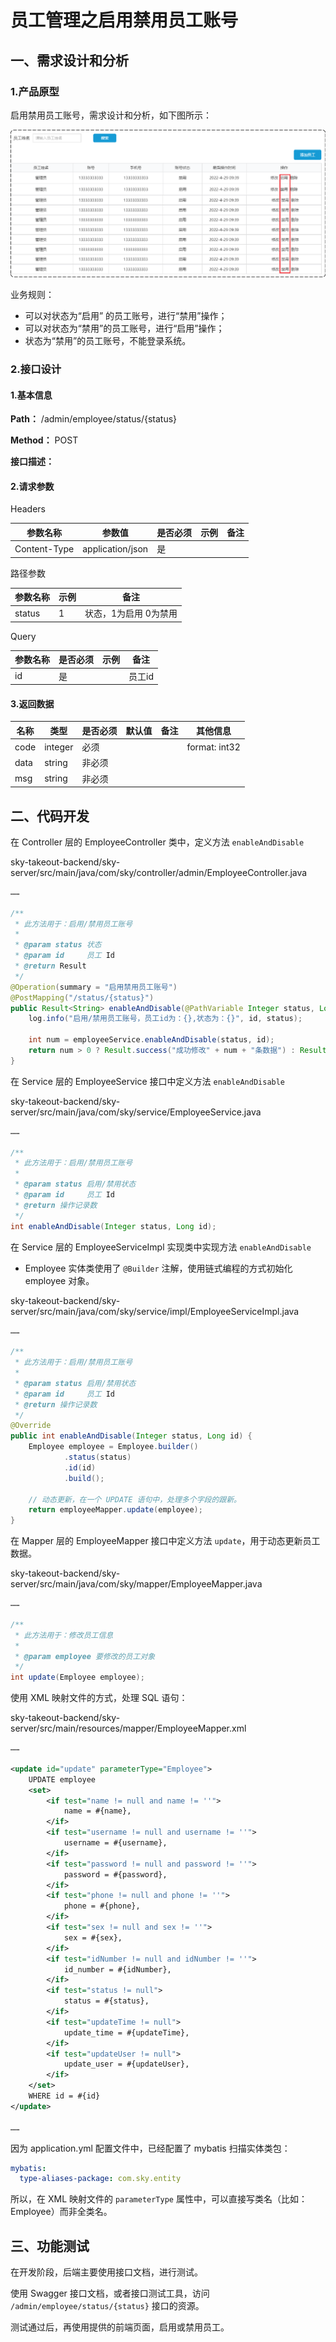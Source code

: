 # 员工管理之启用禁用员工账号

## 一、需求设计和分析

### 1.产品原型

启用禁用员工账号，需求设计和分析，如下图所示：

![启用禁用员工账号](../NodeAssets/启用禁用员工账号.png)

业务规则：

- 可以对状态为“启用” 的员工账号，进行“禁用”操作；
- 可以对状态为“禁用”的员工账号，进行“启用”操作；
- 状态为“禁用”的员工账号，不能登录系统。

### 2.接口设计

#### 1.基本信息

**Path：** /admin/employee/status/{status}

**Method：** POST

**接口描述：**

#### 2.请求参数

Headers

| 参数名称     | 参数值           | 是否必须 | 示例 | 备注 |
| ------------ | ---------------- | -------- | ---- | ---- |
| Content-Type | application/json | 是       |      |      |

路径参数

| 参数名称 | 示例 | 备注                  |
| -------- | ---- | --------------------- |
| status   | 1    | 状态，1为启用 0为禁用 |

Query

| 参数名称 | 是否必须 | 示例 | 备注   |
| -------- | -------- | ---- | ------ |
| id       | 是       |      | 员工id |

#### 3.返回数据

| 名称 | 类型    | 是否必须 | 默认值 | 备注 | 其他信息      |
| ---- | ------- | -------- | ------ | ---- | ------------- |
| code | integer | 必须     |        |      | format: int32 |
| data | string  | 非必须   |        |      |               |
| msg  | string  | 非必须   |        |      |               |

## 二、代码开发

在 Controller 层的 EmployeeController 类中，定义方法 `enableAndDisable`

sky-takeout-backend/sky-server/src/main/java/com/sky/controller/admin/EmployeeController.java

```java
……

/**
 * 此方法用于：启用/禁用员工账号
 *
 * @param status 状态
 * @param id     员工 Id
 * @return Result
 */
@Operation(summary = "启用禁用员工账号")
@PostMapping("/status/{status}")
public Result<String> enableAndDisable(@PathVariable Integer status, Long id) {
    log.info("启用/禁用员工账号，员工id为：{},状态为：{}", id, status);

    int num = employeeService.enableAndDisable(status, id);
    return num > 0 ? Result.success("成功修改" + num + "条数据") : Result.error("修改失败");
}
```

在 Service 层的  EmployeeService 接口中定义方法 `enableAndDisable`

sky-takeout-backend/sky-server/src/main/java/com/sky/service/EmployeeService.java

```java
……

/**
 * 此方法用于：启用/禁用员工账号
 *
 * @param status 启用/禁用状态
 * @param id     员工 Id
 * @return 操作记录数
 */
int enableAndDisable(Integer status, Long id);
```

在 Service 层的 EmployeeServiceImpl 实现类中实现方法 `enableAndDisable`

- Employee 实体类使用了 `@Builder` 注解，使用链式编程的方式初始化 employee 对象。

sky-takeout-backend/sky-server/src/main/java/com/sky/service/impl/EmployeeServiceImpl.java

```java
……

/**
 * 此方法用于：启用/禁用员工账号
 *
 * @param status 启用/禁用状态
 * @param id     员工 Id
 * @return 操作记录数
 */
@Override
public int enableAndDisable(Integer status, Long id) {
    Employee employee = Employee.builder()
            .status(status)
            .id(id)
            .build();

    // 动态更新，在一个 UPDATE 语句中，处理多个字段的跟新。
    return employeeMapper.update(employee);
}
```

在 Mapper 层的 EmployeeMapper 接口中定义方法 `update`，用于动态更新员工数据。

sky-takeout-backend/sky-server/src/main/java/com/sky/mapper/EmployeeMapper.java

```java
……

/**
 * 此方法用于：修改员工信息
 *
 * @param employee 要修改的员工对象
 */
int update(Employee employee);
```

使用 XML 映射文件的方式，处理 SQL 语句：

sky-takeout-backend/sky-server/src/main/resources/mapper/EmployeeMapper.xml

```xml
……

<update id="update" parameterType="Employee">
    UPDATE employee
    <set>
        <if test="name != null and name != ''">
            name = #{name},
        </if>
        <if test="username != null and username != ''">
            username = #{username},
        </if>
        <if test="password != null and password != ''">
            password = #{password},
        </if>
        <if test="phone != null and phone != ''">
            phone = #{phone},
        </if>
        <if test="sex != null and sex != ''">
            sex = #{sex},
        </if>
        <if test="idNumber != null and idNumber != ''">
            id_number = #{idNumber},
        </if>
        <if test="status != null">
            status = #{status},
        </if>
        <if test="updateTime != null">
            update_time = #{updateTime},
        </if>
        <if test="updateUser != null">
            update_user = #{updateUser},
        </if>
    </set>
    WHERE id = #{id}
</update>

……
```

因为 application.yml 配置文件中，已经配置了 mybatis 扫描实体类包：

```yaml
mybatis:
  type-aliases-package: com.sky.entity
```

所以，在 XML 映射文件的 `parameterType` 属性中，可以直接写类名（比如：Employee）而非全类名。

## 三、功能测试

在开发阶段，后端主要使用接口文档，进行测试。

使用 Swagger 接口文档，或者接口测试工具，访问 `/admin/employee/status/{status}` 接口的资源。

测试通过后，再使用提供的前端页面，启用或禁用员工。
